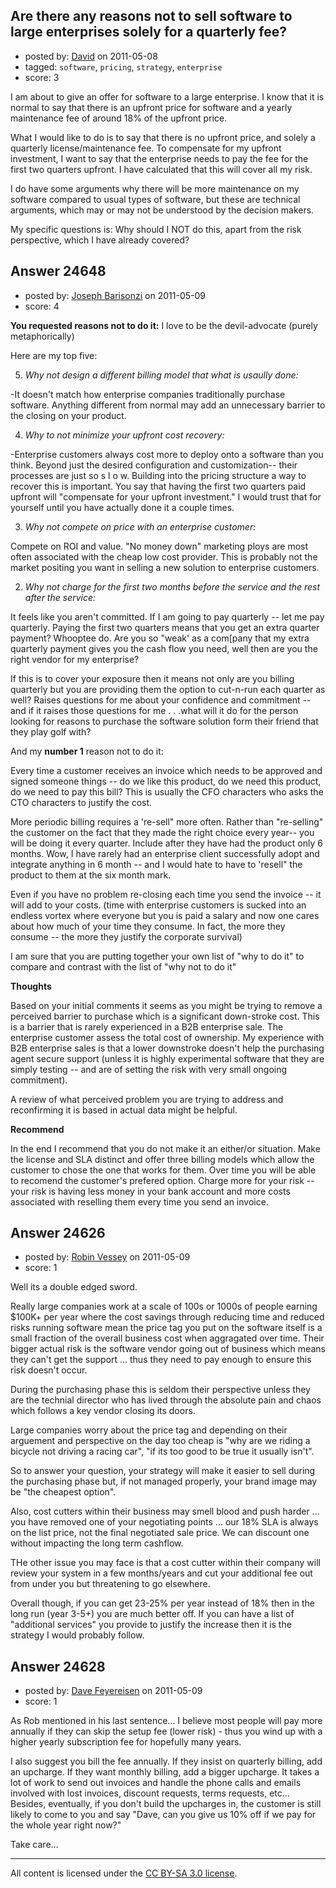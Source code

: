 ## Are there any reasons not to sell software to large enterprises solely for a quarterly fee?

- posted by: [David](https://stackexchange.com/users/-1/2684-david) on 2011-05-08
- tagged: `software`, `pricing`, `strategy`, `enterprise`
- score: 3

I am about to give an offer for software to a large enterprise. I know that it is normal to say that there is an upfront price for software and a yearly maintenance fee of around 18% of the upfront price.

What I would like to do is to say that there is no upfront price, and solely a quarterly license/maintenance fee. To compensate for my upfront investment, I want to say that the enterprise needs to pay the fee for the first two quarters upfront. I have calculated that this will cover all my risk.

I do have some arguments why there will be more maintenance on my software compared to usual types of software, but these are technical arguments, which may or may not be understood by the decision makers.

My specific questions is: Why should I NOT do this, apart from the risk perspective, which I have already covered?


## Answer 24648

- posted by: [Joseph Barisonzi](https://stackexchange.com/users/-1/8791-joseph-barisonzi) on 2011-05-09
- score: 4

**You requested reasons not to do it:** I love to be the devil-advocate (purely metaphorically) 

Here are my top five: 

5. *Why not design a different billing model that what is usaully done:* 

-It doesn't match how enterprise companies traditionally purchase software. Anything different from  normal may add an unnecessary barrier to the closing on your product.


4. *Why to not minimize your upfront cost recovery:*

-Enterprise customers always cost more to deploy onto a software than you think. Beyond just the desired configuration and customization-- their processes are just so s l  o    w. Building into the pricing structure a way to recover this is important. You say that having the first two quarters paid upfront will "compensate for your upfront investment." I would trust that for yourself until you have actually done it a couple times. 


3. *Why not compete on price with an enterprise customer:*

Compete on ROI and value. "No money down" marketing ploys are most often associated with the cheap low cost provider. This is probably not the market positing you want in selling a new solution to enterprise customers. 


2. *Why not charge for the first two months before the service and the rest after the service:*

It feels like you aren't committed. If I am going to pay quarterly -- let me pay quarterly. Paying the first two quarters means that you get an extra quarter payment? Whooptee do. Are you so "weak' as a com[pany that my extra quarterly payment gives you the cash flow you need, well then are you the right vendor for my enterprise? 

If this is to cover your exposure then it means not only are you billing quarterly but you are providing them the option to cut-n-run each quarter as well? Raises questions for me about your confidence and commitment -- and if it raises those questions for me . . .what will it do for the person looking for reasons to purchase the software solution form their friend that they play golf with? 

And my **number 1** reason not to do it: 

Every time a customer receives an invoice which needs to be approved and signed someone things -- do we like this product, do we need this product, do we need to pay this bill? This is usually the CFO characters who asks the CTO characters to justify the cost. 

More periodic billing requires a 're-sell" more often. Rather than "re-selling" the customer on the fact that they made the right choice every year-- you will be doing it every quarter. Include after they have had the product only 6 months. Wow, I have rarely had an enterprise client successfully adopt and integrate anything in 6 month -- and I would hate to have to 'resell" the product to them at the six month mark. 

Even if you have no problem re-closing each time you send the invoice -- it will add to your costs. (time with enterprise customers is sucked into an endless vortex where everyone but you is paid a salary and now one cares about how much of your time they consume. In fact, the more they consume -- the more they justify the corporate survival) 

I am sure that you are putting together your own list of "why to do it" to compare and contrast with the list of "why not to do it"

**Thoughts**

Based on your initial comments it seems as you might be trying to remove a perceived barrier to purchase which is a significant down-stroke cost. This is a barrier that is rarely experienced in a B2B enterprise sale. The enterprise customer assess the total cost of ownership. My experience with B2B enterprise sales is that a lower downstroke doesn't help the purchasing agent secure support (unless it is highly experimental software that they are simply testing -- and are of setting the risk with very small ongoing commitment). 

A review of what perceived problem you are trying to address and reconfirming it is based in actual data might be helpful. 


**Recommend**

In the end I recommend that you do not make it an either/or situation. Make the license and SLA distinct and offer three billing models which allow the customer to chose the one that works for them. Over time you will be able to recomend the customer's prefered option. Charge more for your risk -- your risk is having less money in your bank account and more costs associated with reselling them every time you send an invoice. 


## Answer 24626

- posted by: [Robin Vessey](https://stackexchange.com/users/-1/984-robin-vessey) on 2011-05-09
- score: 1

Well its a double edged sword.

Really large companies work at a scale of 100s or 1000s of people earning $100K+ per year where the cost savings through reducing time and reduced risks running software mean the price tag you put on the software itself is a small fraction of the overall business cost when aggragated over time. Their bigger actual risk is the software vendor going out of business which means they can't get the support ... thus they need to pay enough to ensure this risk doesn't occur.

During the purchasing phase this is seldom their perspective unless they are the technial director who has lived through the absolute pain and chaos which follows a key vendor closing its doors. 

Large companies worry about the price tag and depending on their arguement and perspective on the day too cheap is "why are we riding a bicycle not driving a racing car", "if its too good to be true it usually isn't".

So to answer your question, your strategy will make it easier to sell during the purchasing phase but, if not managed properly, your brand image may be "the cheapest option". 

Also, cost cutters within their business may smell blood and push harder ... you have removed one of your negotiating points ... our 18% SLA is always on the list price, not the final negotiated sale price. We can discount one without impacting the long term cashflow.

THe other issue you may face is that a cost cutter within their company will review your system in a few months/years and cut your additional fee out from under you but threatening to go elsewhere.

Overall though, if you can get 23-25% per year instead of 18% then in the long run (year 3-5+) you are much better off. If you can have a list of "additional services" you provide to justify the increase then it is the strategy I would probably follow.












## Answer 24628

- posted by: [Dave Feyereisen](https://stackexchange.com/users/-1/8565-dave-feyereisen) on 2011-05-09
- score: 1

As Rob mentioned in his last sentence...  I believe most people will pay more annually if they can skip the setup fee (lower risk) - thus you wind up with a higher yearly subscription fee for hopefully many years.  

I also suggest you bill the fee annually.  If they insist on quarterly billing, add an upcharge.  If they want monthly billing, add a bigger upcharge.  It takes a lot of work to send out invoices and handle the phone calls and emails involved with lost invoices, discount requests, terms requests, etc...  Besides, eventually, if you don't build the upcharges in, the customer is still likely to come to you and say "Dave, can you give us 10% off if we pay for the whole year right now?"  

Take care...



---

All content is licensed under the [CC BY-SA 3.0 license](https://creativecommons.org/licenses/by-sa/3.0/).
